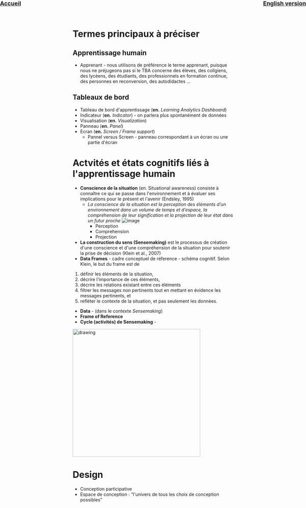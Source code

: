 <div style="position:absolute; left:0px; top: 0 ; font-size: large;">
<strong><a href='../'>Accueil</a></strong>
</div>
<div style="position:absolute; right:0px; top: 0 ; font-size: large;">
<strong><a href='../en/presentation/glossaire.html'>English version</a></strong>
</div>

# Termes principaux à préciser
## Apprentissage humain
* Apprenant - nous utilisons de préférence le terme apprenant, puisque nous ne préjugeons pas si le TBA concerne des élèves, des collgiens, des lycéens, des étudiants, des professionnels en formation continue, des personnes en reconversion, des autodidactes ...

## Tableaux de bord
* Tableau de bord d'apprentissage (**en.** *Learning Analytics Dashboard*)
* Indicateur (**en.** *Indicator*) - on parlera plus spontanément de données
* Visualisation (**en.** *Visualization*)
* Panneau (**en.** *Panel*)
* Ecran (**en.** *Screen / Frame support*) 
   * Pannel versus Screen - panneau correspondant à un écran ou une partie d'écran

# Actvités et états cognitifs liés à l'apprentissage humain
* **Conscience de la situation** (en. Situational awareness) consiste à connaître ce qui se passe dans l'environnement et à évaluer ses implications pour le présent et l'avenir (Endsley, 1995)
  * *La conscience de la situation est la perception des éléments d’un environnement dans un volume de temps et d’espace, la compréhension de leur signification et la projection de leur état dans un futur proche*
  ![image](https://user-images.githubusercontent.com/1502610/128497229-2bfa595d-1683-495d-a7af-02aee1268959.png)
    * Perception
    * Comprehension
    * Projection
* **La construction du sens (Sensemaking)** est le processus de création d'une conscience et d'une compréhension de la situation pour soutenir la prise de décision (Klein et al., 2007)
* **Data Frames** - cadre conceptuel de réference - schéma cognitif. Selon Klein, le but du frame est de 
1. définir les éléments de la situation, 
2. décrire l'importance de ces éléments, 
3. décrire les relations existant entre ces éléments
4. filtrer les messages non pertinents tout en mettant en évidence les messages pertinents, et 
5. refléter le contexte de la situation, et pas seulement les données. 
* **Data** - (dans le contexte *Sensemaking*) 
* **Frame of Reference** 
* **Cycle (activités) de Sensemaking** - 
<img src="https://user-images.githubusercontent.com/1502610/128508670-99884909-5eee-40b5-b930-569b5a22413f.png" alt="drawing" width="400"/>



# Design
* Conception participative
* Espace de conception : “l'univers de tous les choix de conception possibles”

